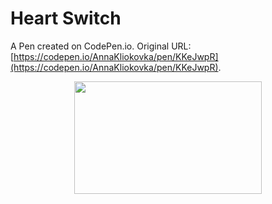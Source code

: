 # Heart Switch

A Pen created on CodePen.io. Original URL: [https://codepen.io/AnnaKliokovka/pen/KKeJwpR](https://codepen.io/AnnaKliokovka/pen/KKeJwpR).
<p align="center">
  <img width="300" height="180" src="https://user-images.githubusercontent.com/90602301/206278112-5e8137dd-5a72-4cdc-9acc-85040dc00705.png">
</p>
